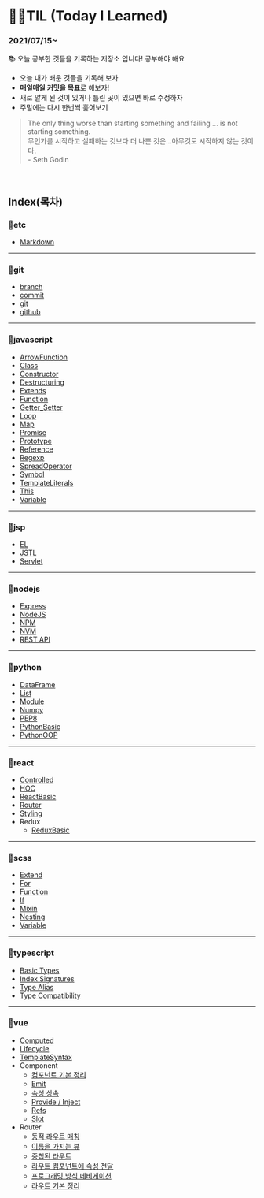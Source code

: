 # ✍🏻TIL (Today I Learned)

<h3>2021/07/15~</h3>
📚 오늘 공부한 것들을 기록하는 저장소 입니다! 공부해야 해요

- 오늘 내가 배운 것들을 기록해 보자
- **매일매일 커밋을 목표**로 해보자!
- 새로 알게 된 것이 있거나 틀린 곳이 있으면 바로 수정하자
- 주말에는 다시 한번씩 훑어보기

> The only thing worse than starting something and failing ... is not starting something. <br />
> 무언가를 시작하고 실패하는 것보다 더 나쁜 것은…아무것도 시작하지 않는 것이다. <br /> \- Seth Godin

<br />

## Index(목차)

### 📌etc

- [Markdown](etc/Markdown.md)

---

### 📌git

- [branch](git/branch.md)
- [commit](git/commit.md)
- [git](git/git.md)
- [github](git/github.md)

---

### 📌javascript

- [ArrowFunction](Javascript/ArrowFunction.md)
- [Class](Javascript/Class.md)
- [Constructor](Javascript/Constructor.md)
- [Destructuring](Javascript/Destructuring.md)
- [Extends](Javascript/Extends.md)
- [Function](Javascript/Function.md)
- [Getter_Setter](Javascript/Getter_Setter.md)
- [Loop](Javascript/Loop.md)
- [Map](Javascript/Map.md)
- [Promise](Javascript/Promise.md)
- [Prototype](Javascript/Prototype.md)
- [Reference](Javascript/Reference.md)
- [Regexp](Javascript/Regexp.md)
- [SpreadOperator](Javascript/SpreadOperator.md)
- [Symbol](Javascript/Symbol.md)
- [TemplateLiterals](Javascript/TemplateLiterals.md)
- [This](Javascript/This.md)
- [Variable](Javascript/Variable.md)

---

### 📌jsp

- [EL](jsp/EL.md)
- [JSTL](jsp/JSTL.md)
- [Servlet](jsp/Servlet.md)

---

### 📌nodejs

- [Express](nodejs/Express.md)
- [NodeJS](nodejs/Nodejs.md)
- [NPM](nodejs/NPM.md)
- [NVM](nodejs/NVM.md)
- [REST API](nodejs/REST_API.md)

---

### 📌python

- [DataFrame](Python/DataFrame.md)
- [List](Python/List.md)
- [Module](Python/Module.md)
- [Numpy](Python/Numpy.md)
- [PEP8](Python/PEP8.md)
- [PythonBasic](Python/PythonBasic.md)
- [PythonOOP](Python/PythonOOP.md)

---

### 📌react

- [Controlled](React/Controlled.md)
- [HOC](React/HOC.md)
- [ReactBasic](React/ReactBasic.md)
- [Router](React/Router.md)
- [Styling](React/Styling.md)
- Redux
  - [ReduxBasic](React/Redux/ReduxBasic.md)

---

### 📌scss

- [Extend](scss/Extend.md)
- [For](scss/For.md)
- [Function](scss/Function.md)
- [If](scss/If.md)
- [Mixin](scss/Mixin.md)
- [Nesting](scss/Nesting.md)
- [Variable](scss/Variable.md)

---

### 📌typescript

- [Basic Types](Typescript/BasicTypes.md)
- [Index Signatures](Typescript/IndexSignatures.md)
- [Type Alias](Typescript/TypeAlias.md)
- [Type Compatibility](Typescript/TypeCompatibility.md)

---

### 📌vue

- [Computed](Vue/Computed.md)
- [Lifecycle](Vue/Lifecycle.md)
- [TemplateSyntax](Vue/TemplateSyntax.md)
- Component
  - [컴포넌트 기본 정리](Vue/Component/Component.md)
  - [Emit](Vue/Component/Emit.md)
  - [속성 상속](Vue/Component/Inheritance.md)
  - [Provide / Inject](Vue/Component/Provide.md)
  - [Refs](Vue/Component/Refs.md)
  - [Slot](Vue/Component/Slot.md)
- Router
  - [동적 라우트 매칭](Vue/Router/DynamicRoute.md)
  - [이름을 가지는 뷰](Vue/Router/NamedViews.md)
  - [중첩된 라우트](Vue/Router/NestedRoutes.md)
  - [라우트 컴포넌트에 속성 전달](Vue/Router/PassingPropsToRouteComponents.md)
  - [프로그래밍 방식 네비게이션](Vue/Router/ProgrammaticNavigation.md)
  - [라우트 기본 정리](Vue/Router/Router.md)
